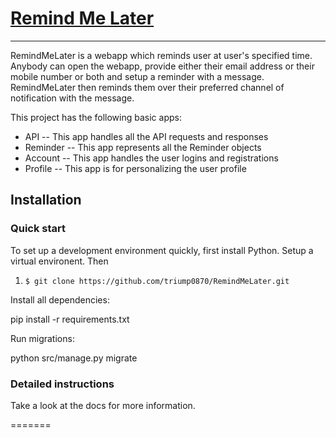 # [Remind Me Later][0]
----------------

RemindMeLater is a webapp which reminds user at user's specified time. Anybody can open the webapp, provide either their email address or their mobile number or both and setup a reminder with a message. RemindMeLater then reminds them over their preferred channel of notification with the message.

This project has the following basic apps:

* API -- This app handles all the API requests and responses
* Reminder -- This app represents all the Reminder objects
* Account -- This app handles the user logins and registrations
* Profile -- This app is for personalizing the user profile

## Installation

### Quick start

To set up a development environment quickly, first install Python. Setup a virtual environent. Then
1. `$ git clone https://github.com/triump0870/RemindMeLater.git`

Install all dependencies:

pip install -r requirements.txt

Run migrations:

python src/manage.py migrate

### Detailed instructions

Take a look at the docs for more information.

[0]: https://remind-me-later.herokuapp.com/
=======